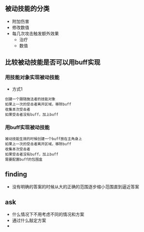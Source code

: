 ## 被动技能的分类
- 附加伤害
- 修改数值
- 每几次攻击触发额外效果
  - 治疗
  - 数值

## 比较被动技能是否可以用buff实现
### 用技能对象实现被动技能
- 方式1
```
创建一个跟随施法者的技能对象
如果上一次的受击者离开区域，移除buff
收集本次受击者
如果受击者没有buff，加上buff
```

### 用buff实现被动技能
```
被动技能生效的时候创建一个buff放在主角身上
如果上一次的受击者离开区域，移除buff
收集本次受击者
如果受击者没有buff，加上buff
需要配置buff的包围盒
```

## finding
- 没有明确的答案的时候从大的正确的范围逐步缩小范围直到逼近答案

## ask
- 什么情况下不用考虑不同的情况和方案
- 通过什么敲定方案
- 